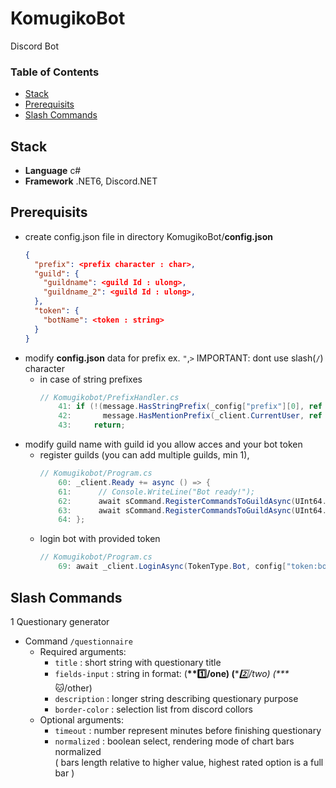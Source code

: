 # KomugikoBot

Discord Bot

###  Table of Contents  
- [Stack](#stack)
- [Prerequisits](#prerequisits)
- [Slash Commands](#slashcommands)    

<a name="stackfront"/>

## Stack

- **Language** c#  
- **Framework** .NET6, Discord.NET  


<a name="prerequisits"/>

## Prerequisits

- create config.json file in directory KomugikoBot/**config.json**  
  ```json
  {
    "prefix": <prefix character : char>,
    "guild": {  
      "guildname": <guild Id : ulong>,
      "guildname_2": <guild Id : ulong>,
    },
    "token": {
      "botName": <token : string>
    }
  }
  ```
- modify **config.json** data for prefix ex. `"`,`>` IMPORTANT: dont use slash(`/`) character  
  - in case of string prefixes
    ```cs 
    // Komugikobot/PrefixHandler.cs
        41: if (!(message.HasStringPrefix(_config["prefix"][0], ref argPos) || 
        42:       message.HasMentionPrefix(_client.CurrentUser, ref argPos)))
        43:     return;
     ``` 
- modify guild name with guild id you allow acces and your bot token
  - register guilds  (you can add multiple guilds, min 1), 
    ```cs 
    // Komugikobot/Program.cs
        60: _client.Ready += async () => {
        61:      // Console.WriteLine("Bot ready!");
        62:      await sCommand.RegisterCommandsToGuildAsync(UInt64.Parse(config["guild:guildname"]));
        63:      await sCommand.RegisterCommandsToGuildAsync(UInt64.Parse(config["guild:guildname_2"]));
        64: };
    ```
  - login bot with provided token 
    ```cs 
    // Komugikobot/Program.cs
        69: await _client.LoginAsync(TokenType.Bot, config["token:botName"]);
    ```
    
<a name="slashcommands"/>

## Slash Commands

1 Questionary generator
  - Command `/questionnaire`
    - Required arguments:
      - `title` : short string with questionary title
      - `fields-input` : string in format: (**\**:one:/one) (**\**:two:/two) (**\**:cat:/other) 
      - `description` : longer string describing questionary purpose 
      - `border-color` : selection list from discord collors
    - Optional arguments:
      - `timeout` : number represent minutes before finishing questionary
      - `normalized` : boolean select, rendering mode of chart bars normalized  
         ( bars length relative to higher value, highest rated option is a full bar )

